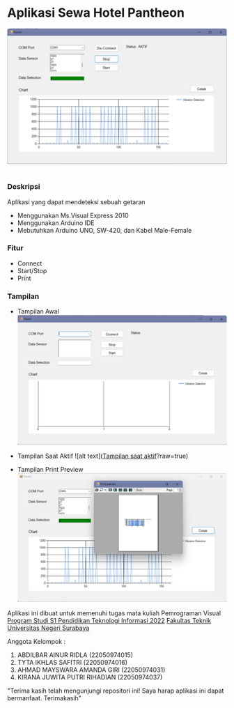 # Aplikasi Sewa Hotel Pantheon 
![alt text](https://github.com/AbdilbarAR/Aplikasi-Sensor-Getaran-Ms.Visual-Basic/blob/main/Readme%20asset/Screenshot%202023-10-25%20200524.png?raw=true)

#
### Deskripsi
Aplikasi yang dapat mendeteksi sebuah getaran
- Menggunakan Ms.Visual Express 2010
- Menggunakan Arduino IDE
- Mebutuhkan Arduino UNO, SW-420, dan Kabel Male-Female

### Fitur
- Connect
- Start/Stop
- Print

### Tampilan
- Tampilan Awal
![alt text](https://github.com/AbdilbarAR/Aplikasi-Sensor-Getaran-Ms.Visual-Basic/blob/main/Readme%20asset/Screenshot%202023-10-25%20200409.png?raw=true)

- Tampilan Saat Aktif
![alt text]([Tampilan saat aktif](https://github.com/AbdilbarAR/Aplikasi-Sensor-Getaran-Ms.Visual-Basic/blob/main/Readme%20asset/Screenshot%202023-10-25%20200524.png)?raw=true)

- Tampilan Print Preview
![alt text](https://github.com/AbdilbarAR/Aplikasi-Sensor-Getaran-Ms.Visual-Basic/blob/main/Readme%20asset/Screenshot%202023-10-25%20200624.png?raw=true)

Aplikasi ini dibuat untuk memenuhi tugas mata kuliah Pemrograman Visual
[Program Studi S1 Pendidikan Teknologi Informasi 2022](https://pendidikan-ti.ft.unesa.ac.id) [Fakultas Teknik](https://ft.unesa.ac.id) [Universitas Negeri Surabaya](https://www.unesa.ac.id/)

Anggota Kelompok :
1. ABDILBAR AINUR RIDLA (22050974015)
2. TYTA IKHLAS SAFITRI (22050974016)
3. AHMAD MAYSWARA AMANDA GIRI (22050974031)
4. KIRANA JUWITA PUTRI RIHADIAN (22050974037)


"Terima kasih telah mengunjungi repositori ini! Saya harap aplikasi ini dapat bermanfaat. Terimakasih"
